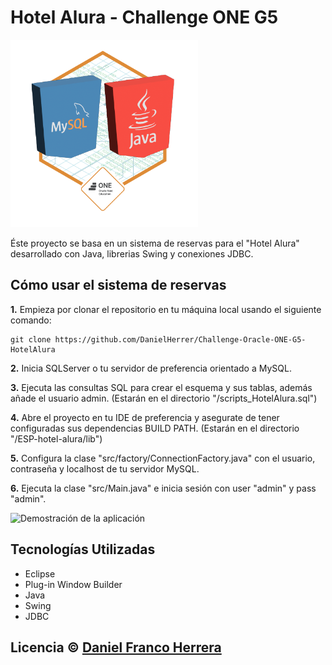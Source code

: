 # Hotel Alura - Challenge ONE G5
<a src="https://d335luupugsy2.cloudfront.net/cms%2Ffiles%2F10224%2F1677508436Prancheta_1.png?utm_campaign=alura_latam_-_challenge_email_projeto_6_esp&utm_medium=email&utm_source=RD+Station"><img src="/03_insignia_java_sql_jdbc.png" width="300px" alt="Insignia Obtenida por la aplicacion Hotel Alura"></a>

Éste proyecto se basa en un sistema de reservas para el "Hotel Alura" desarrollado con Java, librerias Swing y conexiones JDBC.

## Cómo usar el sistema de reservas

<b>1.</b> Empieza por clonar el repositorio en tu máquina local usando el siguiente comando:
```
git clone https://github.com/DanielHerrer/Challenge-Oracle-ONE-G5-HotelAlura
```

<b>2.</b> Inicia SQLServer o tu servidor de preferencia orientado a MySQL.

<b>3.</b> Ejecuta las consultas SQL para crear el esquema y sus tablas, además añade el usuario admin. (Estarán en el directorio "/scripts_HotelAlura.sql")

<b>4.</b> Abre el proyecto en tu IDE de preferencia y asegurate de tener configuradas sus dependencias BUILD PATH. (Estarán en el directorio "/ESP-hotel-alura/lib")

<b>5.</b> Configura la clase "src/factory/ConnectionFactory.java" con el usuario, contraseña y localhost de tu servidor MySQL.

<b>6.</b> Ejecuta la clase "src/Main.java" e inicia sesión con user "admin" y pass "admin".

<img src="gif" alt="Demostración de la aplicación" width="600"/>

## Tecnologías Utilizadas

- Eclipse
- Plug-in Window Builder
- Java
- Swing
- JDBC

## Licencia © [Daniel Franco Herrera](https://www.linkedin.com/in/danielfrancoherrera/)
